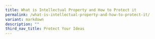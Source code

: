 ```yaml
---
title: What is Intellectual Property and How to Protect it
permalink: /what-is-intellectual-property-and-how-to-protect-it/
variant: markdown
description: ""
third_nav_title: Protect Your Ideas
---
```

